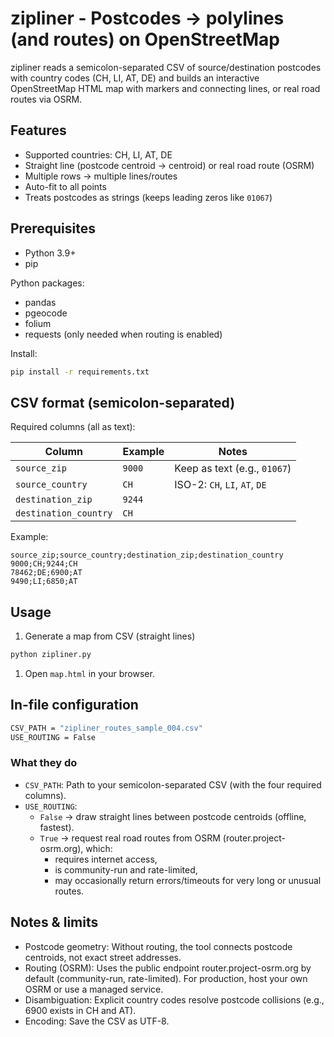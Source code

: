 # zipliner - Postcodes → polylines (and routes) on OpenStreetMap

zipliner reads a semicolon-separated CSV of source/destination postcodes with country codes (CH, LI, AT, DE) and builds an interactive OpenStreetMap HTML map with markers and connecting lines, or real road routes via OSRM.

## Features

- Supported countries: CH, LI, AT, DE
- Straight line (postcode centroid → centroid) or real road route (OSRM)
- Multiple rows → multiple lines/routes
- Auto-fit to all points
- Treats postcodes as strings (keeps leading zeros like `01067`)

## Prerequisites

- Python 3.9+
- pip

Python packages:

- pandas
- pgeocode
- folium
- requests (only needed when routing is enabled)

Install:

```bash
pip install -r requirements.txt
```

## CSV format (semicolon-separated)

Required columns (all as text):

| Column                | Example | Notes                         |
| --------------------- | ------- | ----------------------------- |
| `source_zip`          | `9000`  | Keep as text (e.g., `01067`)  |
| `source_country`      | `CH`    | ISO-2: `CH`, `LI`, `AT`, `DE` |
| `destination_zip`     | `9244`  |                               |
| `destination_country` | `CH`    |                               |

Example:

```csv
source_zip;source_country;destination_zip;destination_country
9000;CH;9244;CH
78462;DE;6900;AT
9490;LI;6850;AT

```

## Usage

1) Generate a map from CSV (straight lines)

```bash
python zipliner.py
```

1) Open `map.html` in your browser.

## In-file configuration

```bash
CSV_PATH = "zipliner_routes_sample_004.csv"
USE_ROUTING = False
```

### What they do

- `CSV_PATH`: Path to your semicolon-separated CSV (with the four required columns).
- `USE_ROUTING`:
    - `False` → draw straight lines between postcode centroids (offline, fastest).
    - `True` → request real road routes from OSRM (router.project-osrm.org), which:
        - requires internet access,
        - is community-run and rate-limited,
        - may occasionally return errors/timeouts for very long or unusual routes.

## Notes & limits

- Postcode geometry: Without routing, the tool connects postcode centroids, not exact street addresses.
- Routing (OSRM): Uses the public endpoint router.project-osrm.org by default (community-run, rate-limited). For production, host your own OSRM or use a managed service.
- Disambiguation: Explicit country codes resolve postcode collisions (e.g., 6900 exists in CH and AT).
- Encoding: Save the CSV as UTF-8.